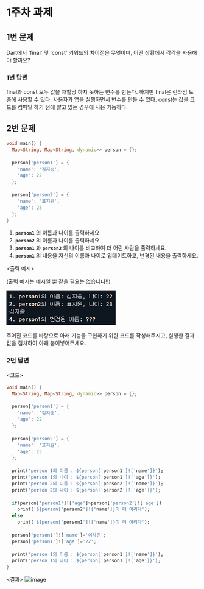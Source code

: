 # 1주차 과제

## 1번 문제

Dart에서 'final' 및 'const' 키워드의 차이점은 무엇이며, 어떤 상황에서 각각을 사용해야 할까요?

### 1번 답변

final과 const 모두 값을 재할당 하지 못하는 변수를 만든다.
하지만 final은 런타임 도중에 사용할 수 있다. 사용자가 앱을 실행하면서 변수를 만들 수 있다.
const는 값을 코드를 컴파일 하기 전에 알고 있는 경우에 사용 가능하다. 

## 2번 문제

```dart
void main() {
  Map<String, Map<String, dynamic>> person = {};
  
  person['person1'] = {
    'name': '김지송',
    'age': 22
  };
  
  person['person2'] = {
    'name': '표지원',
    'age': 23
  };
}
```
1. **`person1`** 의 이름과 나이를 출력하세요.
2. **`person2`** 의 이름과 나이를 출력하세요.
3. **`person1`** 과 **`person2`** 의 나이를 비교하여 더 어린 사람을 출력하세요.
4. **`person1`** 의 내용을 자신의 이름과 나이로 업데이트하고, 변경된 내용을 출력하세요.

<출력 예시>

(출력 예시는 예시일 뿐 같을 필요는 없습니다!!)

![Alt text](<스크린샷 2023-09-05 190928.png>)

주어진 코드를 바탕으로 아래 기능을 구현하기 위한 코드를 작성해주시고, 실행한 결과값을 캡쳐하여 아래 붙여넣어주세요.


### 2번 답변

<코드>
```dart
void main() {
  Map<String, Map<String, dynamic>> person = {};
  
  person['person1'] = {
    'name': '김지송',
    'age': 22
  };
  
  person['person2'] = {
    'name': '표지원',
    'age': 23
  };
  
  print('person 1의 이름 : ${person['person1']!['name']}');
  print('person 1의 나이 : ${person['person1']!['age']}');
  print('person 2의 이름 : ${person['person2']!['name']}');
  print('person 2의 나이 : ${person['person2']!['age']}');
  
  if(person['person1']!['age']>person['person2']!['age'])
    print('${person['person2']!['name']}이 더 어리다');
  else
    print('${person['person1']!['name']}이 더 어리다');
  
  person['person1']!['name']='이차민';
  person['person1']!['age']='22';
  
  print('person 1의 이름 : ${person['person1']!['name']}');
  print('person 1의 나이 : ${person['person1']!['age']}');
}


```
<결과>
![image](https://github.com/GDSC-Hanyang/2023-App-Study/assets/144697550/de8d67c8-4fbf-4969-8c43-e07aaf21da79)

